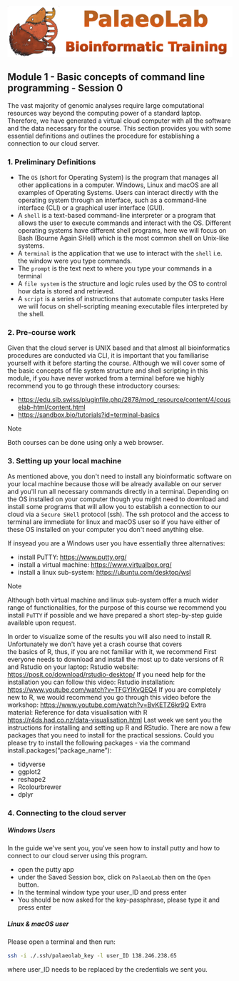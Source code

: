![bio_logo](../IM/header.png)

## Module 1 - Basic concepts of command line programming - Session 0

The vast majority of genomic analyses require large computational resources way beyond the computing power of a standard laptop. Therefore, we have generated a virtual cloud computer with all the software and the data necessary for the course. This section provides you with some essential definitions and outlines the procedure for establishing a connection to our cloud server. 

### 1. Preliminary Definitions
- The `OS` (short for Operating System) is the program that manages all other applications in a computer. Windows, Linux and macOS are all examples of Operating Systems. Users can interact directly with the operating system through an interface, such as a command-line interface (CLI) or a graphical user interface (GUI).
- A `shell` is a text-based command-line interpreter or a program that allows the user to execute commands and interact with the OS. Different operating systems have different shell programs, here we will focus on Bash (Bourne Again SHell) which is the most common shell on Unix-like systems.
- A `terminal` is the application that we use to interact with the `shell` i.e. the window were you type commands.
- The `prompt` is the text next to where you type your commands in a terminal
- A `file system` is the structure and logic rules used by the OS to control how data is stored and retrieved.
- A `script` is a series of instructions that automate computer tasks  Here we will focus on shell-scripting meaning executable files interpreted by the shell. 

### 2. Pre-course work
Given that the cloud server is UNIX based and that almost all bioinformatics procedures are conducted via CLI, it is important that you familiarise yourself with it before starting the course. Although we will cover some of the basic concepts of file system structure and shell scripting in this module, if you have never worked from a terminal before we highly recommend you to go through these introductory courses:

- https://edu.sib.swiss/pluginfile.php/2878/mod_resource/content/4/couselab-html/content.html
- https://sandbox.bio/tutorials?id=terminal-basics

> [!NOTE]
> Both courses can be done using only a web browser.

### 3. Setting up your local machine
As mentioned above, you don't need to install any bioinformatic software on your local machine because those will be already available on our server and you'll run all necessary commands directly in a terminal. Depending on the OS installed on your computer though you might need to download and install some programs that will allow you to establish a connection to our cloud via a `Secure SHell` protocol (ssh). The ssh protocol and the access to terminal are immediate for linux and macOS user so if you have either of these OS installed on your computer you don't need anything else. 

If insyead you are a Windows user you have essentially three alternatives:

- install PuTTY: https://www.putty.org/
- install a virtual machine: https://www.virtualbox.org/
- install a linux sub-system: https://ubuntu.com/desktop/wsl

> [!NOTE]
> Although both virtual machine and linux sub-system offer a much wider range of functionalities, for the purpose of this course we recommend you install `PuTTY` if possible and we have prepared a short step-by-step guide available upon request.  

In order to visualize some of the results you will also need to install R. Unfortunately we don't have yet a crash course that covers  
the basics of R, thus, if you are not familiar with it, we recommend
First everyone needs to download and install the most up to date versions of R and Rstudio on
your laptop:
Rstudio website: https://posit.co/download/rstudio-desktop/
If you need help for the installation you can follow this video:
Rstudio installation: https://www.youtube.com/watch?v=TFGYlKvQEQ4
If you are completely new to R, we would recommend you go through this video before the
workshop: https://www.youtube.com/watch?v=BvKETZ6kr9Q
Extra material: Reference for data visualisation with R
https://r4ds.had.co.nz/data-visualisation.html
Last week we sent you the instructions for installing and setting up R and RStudio. There are
now a few packages that you need to install for the practical sessions. Could you please try to
install the following packages - via the command install.packages(“package_name”):
- tidyverse
- ggplot2
- reshape2
- Rcolourbrewer
- dplyr


### 4. Connecting to the cloud server
##### Windows Users
In the guide we've sent you, you've seen how to install putty and how to connect to our cloud server using this program. 
 - open the putty app
 - under the Saved Session box, click on `PalaeoLab` then on the `Open` button.
 - In the terminal window type your user_ID and press enter
 - You should be now asked for the key-passphrase, please type it and press enter

##### Linux & macOS user
Please open a terminal and then run:

```sh
ssh -i ./.ssh/palaeolab_key -l user_ID 138.246.238.65
```
where user_ID needs to be replaced by the credentials we sent you.
